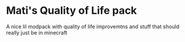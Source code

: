 # Mati's Quality of Life pack

A nice lil modpack with quality of life improvemtns and stuff that should really
just be in minecraft
